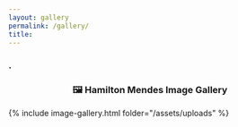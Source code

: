 ```yaml
---
layout: gallery
permalink: /gallery/
title:
---
```

### .

### <center> <span class="icon_color"> 🖼️ </span> Hamilton Mendes Image Gallery </center>

{% include image-gallery.html folder="/assets/uploads" %}